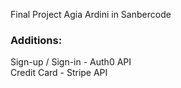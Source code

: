 Final Project Agia Ardini in Sanbercode
### Additions: <br>
Sign-up / Sign-in - Auth0 API <br>
Credit Card - Stripe API <br>

